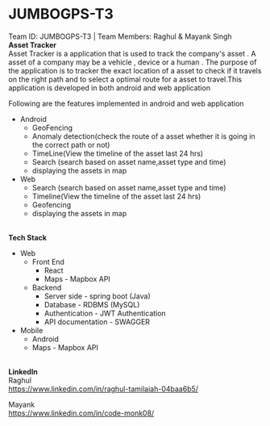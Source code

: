 # JUMBOGPS-T3
Team ID: JUMBOGPS-T3 | Team Members: Raghul &amp; Mayank Singh
</br>**Asset Tracker**</br>
Asset Tracker is a application that is used to track the company's asset . A asset of a company may be a vehicle , device or a human . The purpose of the application is to tracker the exact location of a asset to check if it travels on the right path and to select a optimal route for a asset to travel.This application is developed in both android and web application 

Following are the features implemented in android and web application
* Android
  * GeoFencing
  * Anomaly detection(check the route of a asset whether it is going in the correct path or not)
  * TimeLine(View the timeline of the asset last 24 hrs)
  * Search (search based on asset name,asset type and time)
  * displaying the assets in  map
* Web
  * Search (search based on asset name,asset type and time)
  * Timeline(View the timeline of the asset last 24 hrs)
  * Geofencing
  * displaying the assets in  map

</br>**Tech Stack**
* Web
  * Front End
    * React 
    * Maps - Mapbox API
  * Backend 
    * Server side - spring boot (Java)
    * Database - RDBMS (MySQL)
    * Authentication - JWT Authentication
    * API documentation - SWAGGER 
* Mobile
  * Android 
  * Maps - Mapbox API 



</br>**LinkedIn**</br> 
Raghul</br>
https://www.linkedin.com/in/raghul-tamilaiah-04baa6b5/

Mayank</br>https://www.linkedin.com/in/code-monk08/

